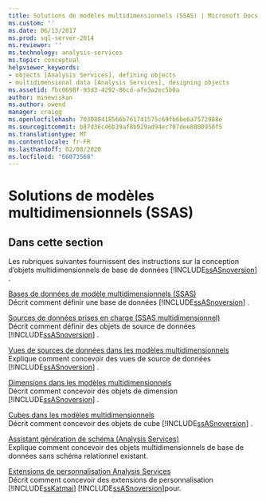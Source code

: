 ```yaml
---
title: Solutions de modèles multidimensionnels (SSAS) | Microsoft Docs
ms.custom: ''
ms.date: 06/13/2017
ms.prod: sql-server-2014
ms.reviewer: ''
ms.technology: analysis-services
ms.topic: conceptual
helpviewer_keywords:
- objects [Analysis Services], defining objects
- multidimensional data [Analysis Services], designing objects
ms.assetid: fbc0698f-93d3-4292-86cd-afe3a2ec5b0a
author: minewiskan
ms.author: owend
manager: craigg
ms.openlocfilehash: 703080418566b761741575c69fb6be6a7572988e
ms.sourcegitcommit: b87d36c46b39af8b929ad94ec707dee8800950f5
ms.translationtype: MT
ms.contentlocale: fr-FR
ms.lasthandoff: 02/08/2020
ms.locfileid: "66073568"
---
```

# <a name="multidimensional-model-solutions-ssas"></a>Solutions de modèles multidimensionnels (SSAS)
    
## <a name="in-this-section"></a>Dans cette section  
 Les rubriques suivantes fournissent des instructions sur la conception d’objets multidimensionnels de base de données [!INCLUDE[ssASnoversion](../../includes/ssasnoversion-md.md)] .  
  
 [Bases de données de modèle multidimensionnels &#40;SSAS&#41;](multidimensional-model-databases-ssas.md)  
 Décrit comment définir une base de données [!INCLUDE[ssASnoversion](../../includes/ssasnoversion-md.md)] .  
  
 [Sources de données prises en charge &#40;SSAS multidimensionnel&#41;](supported-data-sources-ssas-multidimensional.md)  
 Décrit comment définir des objets de source de données [!INCLUDE[ssASnoversion](../../includes/ssasnoversion-md.md)] .  
  
 [Vues de sources de données dans les modèles multidimensionnels](data-source-views-in-multidimensional-models.md)  
 Explique comment concevoir des vues de source de données [!INCLUDE[ssASnoversion](../../includes/ssasnoversion-md.md)] .  
  
 [Dimensions dans les modèles multidimensionnels](dimensions-in-multidimensional-models.md)  
 Décrit comment concevoir des objets de dimension [!INCLUDE[ssASnoversion](../../includes/ssasnoversion-md.md)] .  
  
 [Cubes dans les modèles multidimensionnels](cubes-in-multidimensional-models.md)  
 Décrit comment concevoir des objets de cube [!INCLUDE[ssASnoversion](../../includes/ssasnoversion-md.md)] .  
  
 [Assistant génération de schéma &#40;Analysis Services&#41;](schema-generation-wizard-analysis-services.md)  
 Explique comment concevoir des objets multidimensionnels de base de données sans schéma relationnel existant.  
  
 [Extensions de personnalisation Analysis Services](extending-olap/analysis-services-personalization-extensions.md)  
 Décrit comment concevoir des extensions de personnalisation [!INCLUDE[ssKatmai](../../includes/sskatmai-md.md)] [!INCLUDE[ssASnoversion](../../includes/ssasnoversion-md.md)]pour.  
  
  
